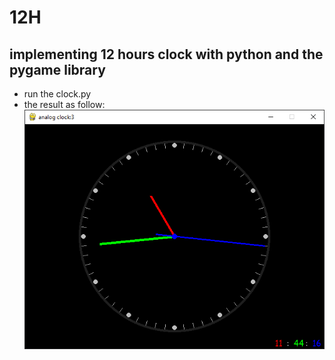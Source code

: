 # 12H
## implementing 12 hours clock with python and the pygame library
- run the clock.py
- the result as follow:
![alt text](clock.png "analog clock")
